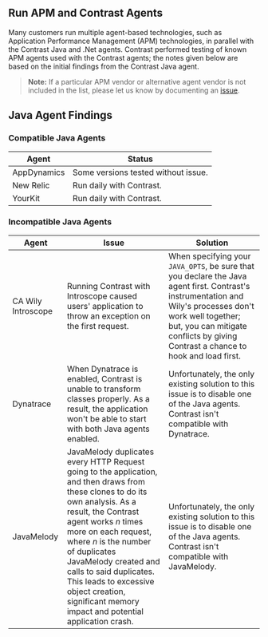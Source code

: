 <!--
title: "Run the Contrast Agent with other Agents"
description: "How the Contrast agent behaves with others"
tags: "troubleshoot java agent APM AppDynamics YourKit Dynatrace NewRelic Wily"
-->

## Run APM and Contrast Agents 

Many customers run multiple agent-based technologies, such as Application Performance Management (APM) technologies, in parallel with the Contrast Java and .Net agents. Contrast performed testing of known APM agents used with the Contrast agents; the notes given below are based on the initial findings from the Contrast Java agent. 

> **Note:** If a particular APM vendor or alternative agent vendor is not included in the list, please let us know by documenting an [issue](https://github.com/Contrast-Security-OSS/docs/issues). 

## Java Agent Findings

### Compatible Java Agents

| Agent       | Status                   |
|-------------|--------------------------|
| AppDynamics | Some versions tested without issue.    |
| New Relic   | Run daily with Contrast. |
| YourKit     | Run daily with Contrast. |

### Incompatible Java Agents

| Agent               | Issue                                                                                                                                                                                                                                                                                                                                                                                                  | Solution                                                                                                                                                                                      |
|---------------------|----------------------------------------------------------------------------------------------------------------------------------------------------------------------------------------------------------------------------------------------------------------------------------------------------------------------------------------------------------------------------------------------------------------|-------------------------------------------------------------------------------------------------------------------------------------------------------------------------------------------------|
| CA Wily Introscope | Running Contrast with Introscope caused users' application to throw an exception on the first request.                                                                                                                                                                                                                                                                                                | When specifying your `JAVA_OPTS`, be sure that you declare the Java agent first. Contrast's instrumentation and Wily's processes don't work well together; but, you can mitigate conflicts by giving Contrast a chance to hook and load first. |
| Dynatrace           | When Dynatrace is enabled, Contrast is unable to transform classes properly. As a result, the application won't be able to start with both Java agents enabled.                                                                                                                                                                                                                                             | Unfortunately, the only existing solution to this issue is to disable one of the Java agents. Contrast isn't compatible with Dynatrace.                                                           |
| JavaMelody          | JavaMelody duplicates every HTTP Request going to the application, and then draws from these clones to do its own analysis. As a result, the Contrast agent works *n* times more on each request, where *n* is the number of duplicates JavaMelody created and calls to said duplicates. This leads to excessive object creation, significant memory impact and potential application crash. | Unfortunately, the only existing solution to this issue is to disable one of the Java agents. Contrast isn't compatible with JavaMelody.                                                          |

